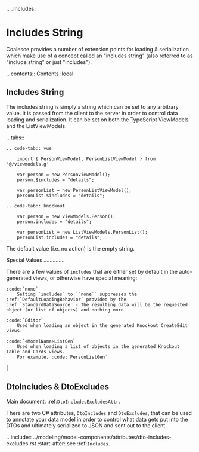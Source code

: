 
.. _Includes:

Includes String
===============

Coalesce provides a number of extension points for loading & serialization which make use of a concept called an "includes string" (also referred to as "include string" or just "includes").


.. contents:: Contents
    :local:
    

Includes String
---------------

The includes string is simply a string which can be set to any arbitrary value. It is passed from the client to the server in order to control data loading and serialization. It can be set on both the TypeScript ViewModels and the ListViewModels.

.. tabs::

    .. code-tab:: vue

        import { PersonViewModel, PersonListViewModel } from '@/viewmodels.g'
        
        var person = new PersonViewModel();
        person.$includes = "details";

        var personList = new PersonListViewModel();
        personList.$includes = "details";

    .. code-tab:: knockout

        var person = new ViewModels.Person();
        person.includes = "details";

        var personList = new ListViewModels.PersonList();
        personList.includes = "details";

The default value (i.e. no action) is the empty string.

Special Values
..............

There are a few values of `includes` that are either set by default in the auto-generated views, or otherwise have special meaning:

    :code:`none`
        Setting `includes` to ``none`` suppresses the :ref:`DefaultLoadingBehavior` provided by the :ref:`StandardDataSource` - The resulting data will be the requested object (or list of objects) and nothing more.

    :code:`Editor`
        Used when loading an object in the generated Knockout CreateEdit views.
        
    :code:`<ModelName>ListGen`
        Used when loading a list of objects in the generated Knockout Table and Cards views.
        For example, :code:`PersonListGen`
    
|

DtoIncludes & DtoExcludes
-------------------------

Main document: :ref:`DtoIncludesExcludesAttr`.

There are two C# attributes, `DtoIncludes` and `DtoExcludes`, that can be used to annotate your data model in order to control what data gets put into the DTOs and ultimately serialized to JSON and sent out to the client.

.. include:: ../modeling/model-components/attributes/dto-includes-excludes.rst
    :start-after: see :ref:`Includes`.
